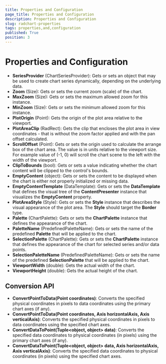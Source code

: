 ```yaml
---
title: Properties and Configuration
page_title: Properties and Configuration
description: Properties and Configuration
slug: radchart-properties
tags: properties,and,configuration
published: True
position: 3
---
```


# Properties and Configuration

* **SeriesProvider** (ChartSeriesProvider): Gets or sets an object that may be used to create chart series dynamically, depending on the underlying data.
* **Zoom** (Size): Gets or sets the current zoom (scale) of the chart.
* **MaxZoom** (Size): Gets or sets the maximum allowed zoom for this instance.
* **MinZoom** (Size): Gets or sets the minimum allowed zoom for this instance.
* **PlotOrigin** (Point): Gets the origin of the plot area relative to the viewport.
* **PlotAreaClip** (RadRect): Gets the clip that encloses the plot area in view coordinates - that is without the zoom factor applied and with the pan offset calculated.
* **ScrollOffset** (Point): Gets or sets the origin used to calculate the arrange box of the chart area.
The value is in units relative to the viewport size. For example value of (-1, 0) will scroll the chart scene to the left with the width of the viewport.
* **ClipToBounds** (bool): Gets or sets a value indicating whether the chart content will be clipped to the control's bounds.
* **EmptyContent** (object): Gets or sets the content to be displayed when the chart is either not properly initialized or missing data.
* **EmptyContentTemplate** (DataTemplate): Gets or sets the **DataTemplate** that defines the visual tree of the **ContentPresenter** instance that visualizes the **EmptyContent** property.
* **PlotAreaStyle** (Style): Gets or sets the **Style** instance that describes the visual appearance of the plot area. The **Style** should target the **Border** type.
* **Palette** (ChartPalette): Gets or sets the **ChartPalette** instance that defines the appearance of the chart.
* **PaletteName** (PredefinedPaletteName): Gets or sets the name of the predefined **Palette** that will be applied to the chart.
* **SelectionPalette** (ChartPalette): Gets or sets the **ChartPalette** instance that defines the appearance of the chart for selected series and/or data points.
* **SelectionPaletteName** (PredefinedPaletteName): Gets or sets the name of the predefined **SelectionPalette** that will be applied to the chart.
* **ViewportWidth** (double): Gets the actual width of the chart.
* **ViewportHeight** (double): Gets the actual height of the chart.

## Conversion API

* **ConvertPointToData(Point coordinates)**: Converts the specified physical coordinates in pixels to data coordinates using the primary chart axes (if any).
* **ConvertPointToData(Point coordinates, Axis horizontalAxis, Axis verticalAxis)**: Converts the specified physical coordinates in pixels to data coordinates using the specified chart axes.
* **ConvertDataToPoint(Tuple<object, object> data)**: Converts the specified data coordinates to physical coordinates (in pixels) using the primary chart axes (if any).
* **ConvertDataToPoint(Tuple<object, object> data, Axis horizontalAxis, Axis verticalAxis)**: Converts the specified data coordinates to physical coordinates (in pixels) using the specified chart axes.
